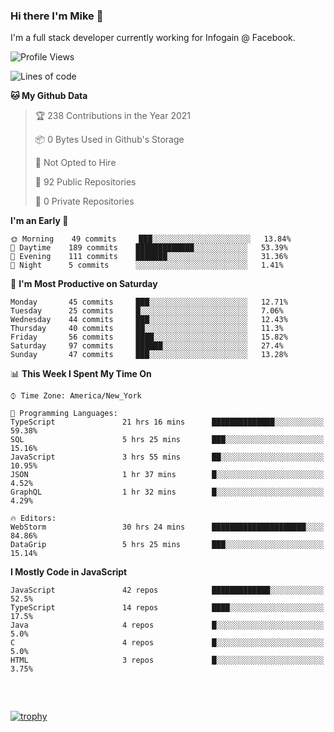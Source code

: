 ### Hi there I'm Mike 👋
I'm a full stack developer currently working for Infogain @ Facebook.

<!--START_SECTION:waka-->
![Profile Views](http://img.shields.io/badge/Profile%20Views-0-blue)

![Lines of code](https://img.shields.io/badge/From%20Hello%20World%20I%27ve%20Written-1.2%20million%20lines%20of%20code-blue)

**🐱 My Github Data** 

> 🏆 238 Contributions in the Year 2021
 > 
> 📦 0 Bytes Used in Github's Storage 
 > 
> 🚫 Not Opted to Hire
 > 
> 📜 92 Public Repositories 
 > 
> 🔑 0 Private Repositories  
 > 
**I'm an Early 🐤** 

```text
🌞 Morning    49 commits     ███░░░░░░░░░░░░░░░░░░░░░░   13.84% 
🌆 Daytime    189 commits    █████████████░░░░░░░░░░░░   53.39% 
🌃 Evening    111 commits    ███████░░░░░░░░░░░░░░░░░░   31.36% 
🌙 Night      5 commits      ░░░░░░░░░░░░░░░░░░░░░░░░░   1.41%

```
📅 **I'm Most Productive on Saturday** 

```text
Monday       45 commits     ███░░░░░░░░░░░░░░░░░░░░░░   12.71% 
Tuesday      25 commits     █░░░░░░░░░░░░░░░░░░░░░░░░   7.06% 
Wednesday    44 commits     ███░░░░░░░░░░░░░░░░░░░░░░   12.43% 
Thursday     40 commits     ██░░░░░░░░░░░░░░░░░░░░░░░   11.3% 
Friday       56 commits     ████░░░░░░░░░░░░░░░░░░░░░   15.82% 
Saturday     97 commits     ██████░░░░░░░░░░░░░░░░░░░   27.4% 
Sunday       47 commits     ███░░░░░░░░░░░░░░░░░░░░░░   13.28%

```


📊 **This Week I Spent My Time On** 

```text
⌚︎ Time Zone: America/New_York

💬 Programming Languages: 
TypeScript               21 hrs 16 mins      ██████████████░░░░░░░░░░░   59.38% 
SQL                      5 hrs 25 mins       ███░░░░░░░░░░░░░░░░░░░░░░   15.16% 
JavaScript               3 hrs 55 mins       ██░░░░░░░░░░░░░░░░░░░░░░░   10.95% 
JSON                     1 hr 37 mins        █░░░░░░░░░░░░░░░░░░░░░░░░   4.52% 
GraphQL                  1 hr 32 mins        █░░░░░░░░░░░░░░░░░░░░░░░░   4.29%

🔥 Editors: 
WebStorm                 30 hrs 24 mins      █████████████████████░░░░   84.86% 
DataGrip                 5 hrs 25 mins       ███░░░░░░░░░░░░░░░░░░░░░░   15.14%

```

**I Mostly Code in JavaScript** 

```text
JavaScript               42 repos            █████████████░░░░░░░░░░░░   52.5% 
TypeScript               14 repos            ████░░░░░░░░░░░░░░░░░░░░░   17.5% 
Java                     4 repos             █░░░░░░░░░░░░░░░░░░░░░░░░   5.0% 
C                        4 repos             █░░░░░░░░░░░░░░░░░░░░░░░░   5.0% 
HTML                     3 repos             █░░░░░░░░░░░░░░░░░░░░░░░░   3.75%

```



<!--END_SECTION:waka-->

##### &nbsp;
[![trophy](https://github-profile-trophy.vercel.app/?username=uptonm&theme=dracula)](https://github.com/ryo-ma/github-profile-trophy)
